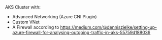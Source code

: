 AKS Cluster with:
* Advanced Networking (Azure CNI Plugin)
* Custom VNet
* A Firewall according to https://medium.com/@denniszielke/setting-up-azure-firewall-for-analysing-outgoing-traffic-in-aks-55759d188039
